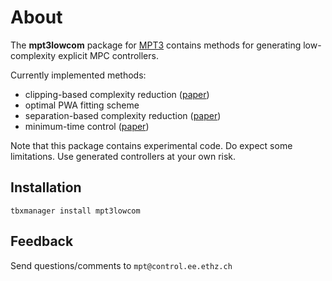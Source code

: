 # About

The **mpt3lowcom** package for [MPT3](http://control.ee.ethz.ch/~mpt/3/) contains methods for generating low-complexity explicit MPC controllers.

Currently implemented methods:

* clipping-based complexity reduction ([paper](http://ieeexplore.ieee.org/xpl/articleDetails.jsp?arnumber=6099563))
* optimal PWA fitting scheme
* separation-based complexity reduction ([paper](http://www.sciencedirect.com/science/article/pii/S0005109813001076))
* minimum-time control ([paper](http://www.sciencedirect.com/science/article/pii/S0005109805001482))

Note that this package contains experimental code. Do expect some limitations. Use generated controllers at your own risk.

## Installation

`tbxmanager install mpt3lowcom`

## Feedback

Send questions/comments to `mpt@control.ee.ethz.ch`